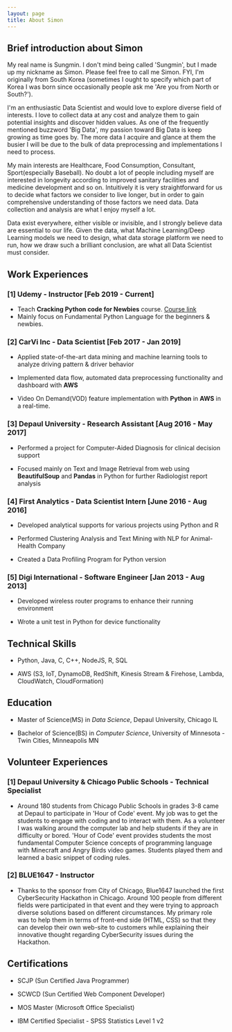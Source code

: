 ```yaml
---
layout: page
title: About Simon
---
```

## Brief introduction about Simon

My real name is Sungmin. I don't mind being called 'Sungmin', but I made up my nickname as Simon. Please feel free to call me Simon. FYI, I'm originally from South Korea (sometimes I ought to specify which part of Korea I was born since occasionally people ask me 'Are you from North or South?'). 

I'm an enthusiastic Data Scientist and would love to explore diverse field of interests. I love to collect data at any cost and analyze them to gain potential insights and discover hidden values. As one of the frequently mentioned buzzword 'Big Data', my passion toward Big Data is keep growing as time goes by. The more data I acquire and glance at them the busier I will be due to the bulk of data preprocessing and implementations I need to process.

My main interests are Healthcare, Food Consumption, Consultant, Sport(especially Baseball). No doubt a lot of people including myself are interested in longevity according to improved sanitary facilities and medicine development and so on. Intuitively it is very straightforward for us to decide what factors we consider to live longer, but in order to gain comprehensive understanding of those factors we need data. Data collection and analysis are what I enjoy myself a lot. 

Data exist everywhere, either visible or invisible, and I strongly believe data are essential to our life. Given the data, what Machine Learning/Deep Learning models we need to design, what data storage platform we need to run, how we draw such a brilliant conclusion, are what all Data Scientist must consider.     

## Work Experiences

### [1] Udemy - Instructor [Feb 2019 - Current]

- Teach **Cracking Python code for Newbies** course. [Course link](https://www.udemy.com/cracking-python-code-for-newbies/learn/v4/overview)
- Mainly focus on Fundamental Python Language for the beginners & newbies. 

### [2] CarVi Inc - Data Scientist [Feb 2017 - Jan 2019]

- Applied state-of-the-art data mining and machine learning tools to analyze driving pattern & driver behavior

- Implemented data flow, automated data preprocessing functionality and dashboard with **AWS**

- Video On Demand(VOD) feature implementation with **Python** in **AWS** in a real-time. 

### [3] Depaul University - Research Assistant [Aug 2016 - May 2017]

- Performed a project for Computer-Aided Diagnosis for clinical decision support

- Focused mainly on Text and Image Retrieval from web using **BeautifulSoup** and **Pandas** in Python for further Radiologist report analysis

### [4] First Analytics - Data Scientist Intern [June 2016 - Aug 2016]

- Developed analytical supports for various projects using Python and R

- Performed Clustering Analysis and Text Mining with NLP for Animal-Health Company

- Created a Data Profiling Program for Python version

### [5] Digi International - Software Engineer [Jan 2013 - Aug 2013]

- Developed wireless router programs to enhance their running environment

- Wrote a unit test in Python for device functionality

## Technical Skills

- Python, Java, C, C++, NodeJS, R, SQL

- AWS (S3, IoT, DynamoDB, RedShift, Kinesis Stream & Firehose, Lambda, CloudWatch, CloudFormation)

## Education

- Master of Science(MS) in *Data Science*, Depaul University, Chicago IL

- Bachelor of Science(BS) in *Computer Science*, University of Minnesota - Twin Cities, Minneapolis MN

## Volunteer Experiences

### [1] Depaul University & Chicago Public Schools - Technical Specialist

- Around 180 students from Chicago Public Schools in grades 3-8 came at Depaul to participate in 'Hour of Code' event. My job was to get the students to engage with coding and to interact with them. As a volunteer I was walking around the computer lab and help students if they are in difficulty or bored. 'Hour of Code' event provides students the most fundamental Computer Science concepts of programming language with Minecraft and Angry Birds video games. Students played them and learned a basic snippet of coding rules. 

### [2] BLUE1647 - Instructor

- Thanks to the sponsor from City of Chicago, Blue1647 launched the first CyberSecurity Hackathon in Chicago. Around 100 people from different fields were participated in that event and they were trying to approach diverse solutions based on different circumstances. My primary role was to help them in terms of front-end side (HTML, CSS) so that they can develop their own web-site to customers while explaining their innovative thought regarding CyberSecurity issues during the Hackathon.

## Certifications

- SCJP (Sun Certified Java Programmer)

- SCWCD (Sun Certified Web Component Developer)

- MOS Master (Microsoft Office Specialist)

- IBM Certified Specialist - SPSS Statistics Level 1 v2
